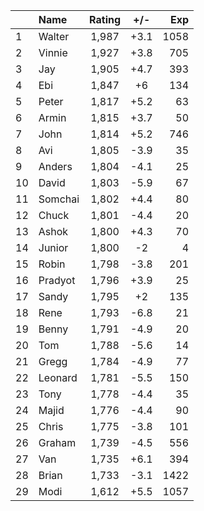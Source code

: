 | |Name|Rating|+/-|Exp|
|-|:---|:----:|:-:|--:|
|1|Walter|1,987|+3.1|1058|
|2|Vinnie|1,927|+3.8|705|
|3|Jay|1,905|+4.7|393|
|4|Ebi|1,847|+6|134|
|5|Peter|1,817|+5.2|63|
|6|Armin|1,815|+3.7|50|
|7|John|1,814|+5.2|746|
|8|Avi|1,805|-3.9|35|
|9|Anders|1,804|-4.1|25|
|10|David|1,803|-5.9|67|
|11|Somchai|1,802|+4.4|80|
|12|Chuck|1,801|-4.4|20|
|13|Ashok|1,800|+4.3|70|
|14|Junior|1,800|-2|4|
|15|Robin|1,798|-3.8|201|
|16|Pradyot|1,796|+3.9|25|
|17|Sandy|1,795|+2|135|
|18|Rene|1,793|-6.8|21|
|19|Benny|1,791|-4.9|20|
|20|Tom|1,788|-5.6|14|
|21|Gregg|1,784|-4.9|77|
|22|Leonard|1,781|-5.5|150|
|23|Tony|1,778|-4.4|35|
|24|Majid|1,776|-4.4|90|
|25|Chris|1,775|-3.8|101|
|26|Graham|1,739|-4.5|556|
|27|Van|1,735|+6.1|394|
|28|Brian|1,733|-3.1|1422|
|29|Modi|1,612|+5.5|1057|
